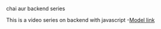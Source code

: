 chai aur backend series

This is a video series on backend with javascript
-[Model link](https://app.eraser.io/workspace/G8Knf4vh4gI9lwuLw8v8)